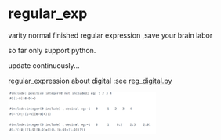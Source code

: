 # regular_exp
varity normal finished regular expression ,save your  brain labor

so far only support python.

update continuously...

regular_expression about digital :see [reg_digital.py](https://github.com/fogCrow/regular_exp/blob/master/reg_digital.py)


<img src="https://github.com/fogCrow/regular_exp/blob/master/digital.png" width="60%" height="17%">
